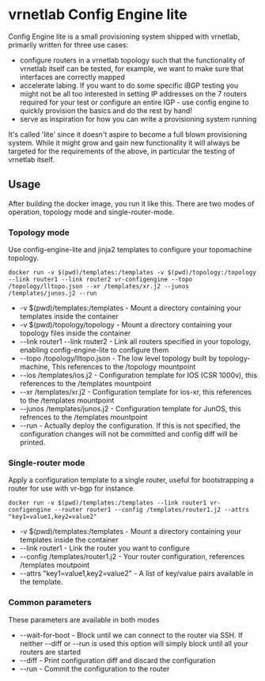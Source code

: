 vrnetlab Config Engine lite
===========================
Config Engine lite is a small provisioning system shipped with vrnetlab,
primarily written for three use cases:

 * configure routers in a vrnetlab topology such that the functionality of
   vrnetlab itself can be tested, for example, we want to make sure that
   interfaces are correctly mapped
 * accelerate labing. If you want to do some specific iBGP testing you might
   not be all too interested in setting IP addresses on the 7 routers required
   for your test or configure an entire IGP - use config engine to quickly
   provision the basics and do the rest by hand!
 * serve as inspiration for how you can write a provisioning system running

It's called 'lite' since it doesn't aspire to become a full blown provisioning
system. While it might grow and gain new functionality it will always be
targeted for the requirements of the above, in particular the testing of
vrnetlab itself.

Usage
-----
After building the docker image, you run it like this. There are two modes of operation, topology mode and single-router-mode. 


### Topology mode
Use config-engine-lite and jinja2 templates to configure your topomachine topology.
```
docker run -v $(pwd)/templates:/templates -v $(pwd)/topology:/topology --link router1 --link router2 vr-configengine --topo /topology/lltopo.json --xr /templates/xr.j2 --junos /templates/junos.j2 --run
```

 * -v $(pwd)/templates:/templates - Mount a directory containing your templates inside the container
 * -v $(pwd)/topology/topology - Mount a directory containing your topology files inside the container
 * --link router1 --link router2 - Link all routers specified in your topology, enabling config-engine-lite to configure them
 * --topo /topology/lltopo.json - The low level topology built by topology-machine, This references to the /topology mountpoint
 * --ios /templates/ios.j2 - Configuration template for IOS (CSR 1000v), this references to the /templates mountpoint
 * --xr /templates/xr.j2 - Configuration template for ios-xr, this references to the /templates mountpoint
 * --junos /templates/junos.j2 - Configuration template for JunOS, this refrences to the /templates mountpoint
 * --run - Actually deploy the configuration. If this is not specified, the configuration changes will not be committed and config diff will be printed.

### Single-router mode
Apply a configuration template to a single router, useful for bootstrapping a router for use with vr-bgp for instance.
```
docker run -v $(pwd)/templates:/templates --link router1 vr-configengine --router router1 --config /templates/router1.j2 --attrs "key1=value1,key2=value2"
```
 * -v $(pwd)/templates:/templates - Mount a directory containing your templates inside the container
 * --link router1 - Link the router you want to configure
 * --config /templates/router1.j2 - Your router configuration, references /templates moutpoint
 * --attrs "key1=value1,key2=value2" - A list of key/value pairs available in the template.

### Common parameters
These parameters are available in both modes
 * --wait-for-boot - Block until we can connect to the router via SSH. If neither --diff or --run is used this option will simply block until all your routers are started
 * --diff - Print configuration diff and discard the configuration
 * --run - Commit the configuration to the router
